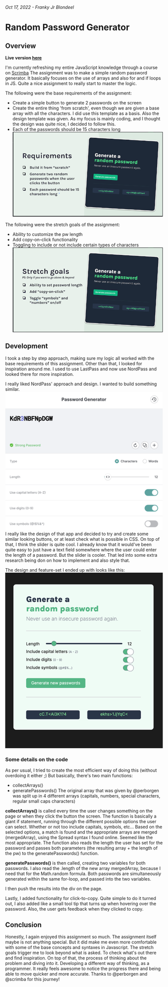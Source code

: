 *Oct 17, 2022 - Franky Jr Blondeel*


# Random Password Generator


## Overview

**Live version [here](https://safepwgenerator.netlify.app/)**

I'm currently refreshing my entire JavaScript knowledge through a course on [Scrimba](https://scrimba.com/allcourses)
The assignment was to make a simple random password generator. It basically focuses on the use of arrays and also for and if loops in JS. Quite a nice assignment to really start to master the logic.

The following were the base requirements of the assignment:
* Create a simple button to generate 2 passwords on the screen
* Create the entire thing 'from scratch', even though we are given a base array with all the characters. I did use this template as a basis. Also the design template was given. As my focus is mainly coding, and I thought the design was quite nice, I decided to follow this.
* Each of the passwords should be 15 characters long
![base requirements](https://github.com/MrFranksJr/MrFranksJr/blob/main/assets/password-generator/base-requirements.png)

The following were the stretch goals of the assignment:
* Ability to customize the pw length
* Add copy-on-click functionality
* Toggling to include or not include certain types of characters
![Stretch goals](https://github.com/MrFranksJr/MrFranksJr/blob/main/assets/password-generator/stretch-goals.png)


## Development

I took a step by step approach, making sure my logic all worked with the base requirements of this assignment.
Other than that, I looked for inspiration around me. I used to use LastPass and now use NordPass and looked there for more inspiration.

I really liked NordPass' approach and design. I wanted to build something similar.
![NordPass password generator](https://github.com/MrFranksJr/MrFranksJr/blob/main/assets/password-generator/nordpass.png)
I really like the design of that app and decided to try and create some similar looking buttons, or at least check what is possible in CSS.
On top of that, I think the slider is quite cool. I already know that it would've been quite easy to just have a text field somewhere where the user could enter the length of a password. But the slider is cooler. That led into some extra research being don on how to implement and also style that.

The design and feature-set I ended up with looks like this:
![FRBL PW generator](https://github.com/MrFranksJr/MrFranksJr/blob/main/assets/password-generator/frbl-pw-generator.png)

### Some details on the code
As per usual, I tried to create the most efficient way of doing this (without overdoing it either ;)
But basically, there's two main functions:
* collectArrays()
* generatePasswords()
The original array that was given by @perborgen was split up in 4 different arrays (capitals, numbers, special characters, regular small caps characters)

**collectArrays()** is called every time the user changes something on the page or when they click the button the screen. The function is basically a giant if statement, running through the different possible options the user can select. Whether or not too include capitals, symbols, etc...
Based on the selected options, a match is found and the appropriate arrays are merged (mergedArray), using the Spread syntax I found online. Seemed like the most appropriate.
The function also reads the length the user has set for the password and passes both parameters (the resulting array + the length of the pw) to the generatePasswords() function.

**generatePasswords()** is then called, creating two variables for both passwords. I also read the .length of the new array mergedArray, because I need that for the Math.random formula.
Both passwords are simultaneously generated within the same for-loop, and passed into the two variables.

I then push the results into the div on the page.

Lastly, I added functionality for click-to-copy. Quite simple to do it turned out, I also added like a small tool tip that turns up when hovering over the password. Also, the user gets feedback when they clicked to copy.


## Conclusion

Honestly, I again enjoyed this assignment so much. The assignment itself maybe is not anything special. But it did make me even more comfortable with some of the base concepts and syntaxes in Javascript.
The stretch goals trigger me to look beyond what is asked. To check what's out there and find inspiration. 
On top of that, the process of thinking about the problem and diving into it. Developing a different way of thinking, as a programmer. It really feels awesome to notice the progress there and being able to move quicker and more accurate.
Thanks to @perborgen and @scrimba for this journey!